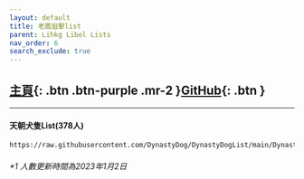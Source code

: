 ```yaml
---
layout: default
title: 老鳳狙擊list
parent: Lihkg Libel Lists
nav_order: 6
search_exclude: true
---
```


## [主頁](https://lihkg.com/thread/3167751/page/1){: .btn .btn-purple .mr-2 }[GitHub](https://github.com/DynastyDog/DynastyDogList){: .btn }

---

#### 天朝犬隻List(378人)
```
https://raw.githubusercontent.com/DynastyDog/DynastyDogList/main/DynastyDogList.json
```

###### *1 人數更新時間為2023年1月2日
